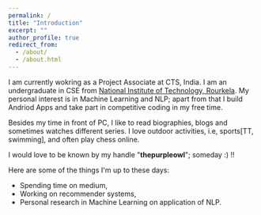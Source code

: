```yaml
---
permalink: /
title: "Introduction"
excerpt: ""
author_profile: true
redirect_from: 
  - /about/
  - /about.html
---
```


I am currently wokring as a Project Associate at CTS, India. I am an undergraduate in CSE from [National Institute of Technology, Rourkela](https://http://nitrkl.ac.in/). My personal interest is in Machine Learning and NLP; apart from that I build Andriod Apps and take part in competitive coding in my free time. 

Besides my time in front of PC, I like to read biographies, blogs and sometimes watches different series. I love outdoor activities, i.e, sports\[TT, swimming], and often play chess online. 

I would love to be known by my handle "**thepurpleowl**"; someday :) !!

Here are some of the things I'm up to these days:
* Spending time on medium,
* Working on recommender systems,
* Personal research in Machine Learning on application of NLP.
